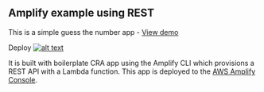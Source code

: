 ## Amplify example using REST

This is a simple guess the number app - [View demo](https://master.d36vqbbuc46jk4.amplifyapp.com/)

Deploy
[![alt text](https://master.d35renml875m0f.amplifyapp.com/button.png)](https://aws-mobile-apphub-beta.corp.amazon.com/amplify/home#/deploy?repo=https://github.com/swaminator/lambda-amplify)

It is built with boilerplate CRA app using the Amplify CLI which provisions a REST API with a Lambda function. This app is deployed to the [AWS Amplify Console](https://master.d36vqbbuc46jk4.amplifyapp.com/).
